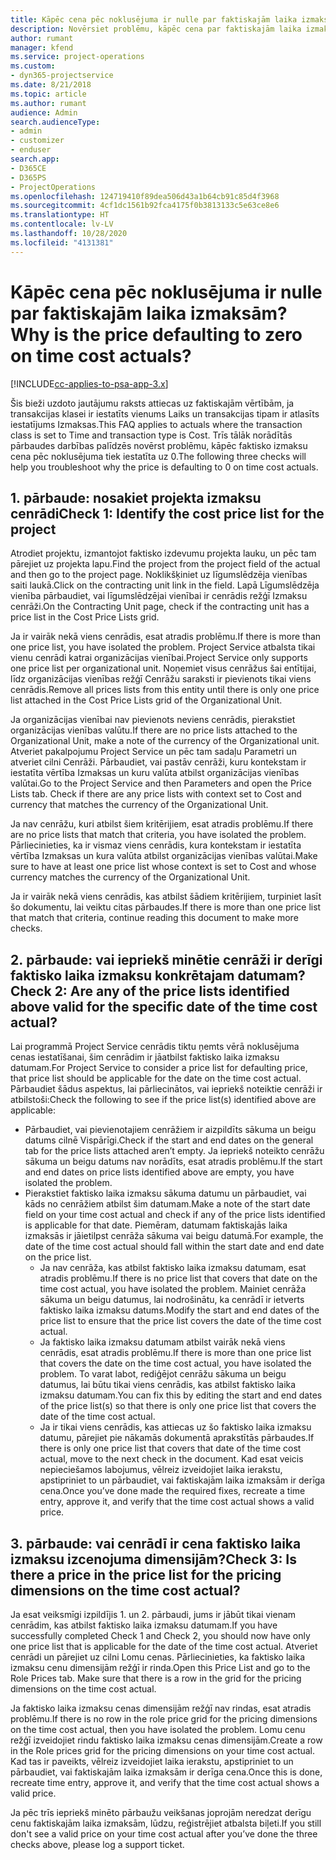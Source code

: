 ```yaml
---
title: Kāpēc cena pēc noklusējuma ir nulle par faktiskajām laika izmaksām?
description: Novērsiet problēmu, kāpēc cena par faktiskajām laika izmaksām tiek pēc noklusējuma iestatīta uz 0.
author: rumant
manager: kfend
ms.service: project-operations
ms.custom:
- dyn365-projectservice
ms.date: 8/21/2018
ms.topic: article
ms.author: rumant
audience: Admin
search.audienceType:
- admin
- customizer
- enduser
search.app:
- D365CE
- D365PS
- ProjectOperations
ms.openlocfilehash: 124719410f89dea506d43a1b64cb91c85d4f3968
ms.sourcegitcommit: 4cf1dc1561b92fca4175f0b3813133c5e63ce8e6
ms.translationtype: HT
ms.contentlocale: lv-LV
ms.lasthandoff: 10/28/2020
ms.locfileid: "4131381"
---
```

# <a name="why-is-the-price-defaulting-to-zero-on-time-cost-actuals"></a><span data-ttu-id="ad0f8-103">Kāpēc cena pēc noklusējuma ir nulle par faktiskajām laika izmaksām?</span><span class="sxs-lookup"><span data-stu-id="ad0f8-103">Why is the price defaulting to zero on time cost actuals?</span></span>

[!INCLUDE[cc-applies-to-psa-app-3.x](../includes/cc-applies-to-psa-app-3x.md)]

<span data-ttu-id="ad0f8-104">Šis bieži uzdoto jautājumu raksts attiecas uz faktiskajām vērtībām, ja transakcijas klasei ir iestatīts vienums Laiks un transakcijas tipam ir atlasīts iestatījums Izmaksas.</span><span class="sxs-lookup"><span data-stu-id="ad0f8-104">This FAQ applies to actuals where the transaction class is set to Time and transaction type is Cost.</span></span> <span data-ttu-id="ad0f8-105">Trīs tālāk norādītās pārbaudes darbības palīdzēs novērst problēmu, kāpēc faktisko izmaksu cena pēc noklusējuma tiek iestatīta uz 0.</span><span class="sxs-lookup"><span data-stu-id="ad0f8-105">The following three checks will help you troubleshoot why the price is defaulting to 0 on time cost actuals.</span></span>
 
## <a name="check-1-identify-the-cost-price-list-for-the-project"></a><span data-ttu-id="ad0f8-106">1. pārbaude: nosakiet projekta izmaksu cenrādi</span><span class="sxs-lookup"><span data-stu-id="ad0f8-106">Check 1: Identify the cost price list for the project</span></span>

<span data-ttu-id="ad0f8-107">Atrodiet projektu, izmantojot faktisko izdevumu projekta lauku, un pēc tam pārejiet uz projekta lapu.</span><span class="sxs-lookup"><span data-stu-id="ad0f8-107">Find the project from the project field of the actual and then go to the project page.</span></span> <span data-ttu-id="ad0f8-108">Noklikšķiniet uz līgumslēdzēja vienības saiti laukā.</span><span class="sxs-lookup"><span data-stu-id="ad0f8-108">Click on the contracting unit link in the field.</span></span> <span data-ttu-id="ad0f8-109">Lapā Līgumslēdzēja vienība pārbaudiet, vai līgumslēdzējai vienībai ir cenrādis režģī Izmaksu cenrāži.</span><span class="sxs-lookup"><span data-stu-id="ad0f8-109">On the Contracting Unit page, check if the contracting unit has a price list in the Cost Price Lists grid.</span></span>

<span data-ttu-id="ad0f8-110">Ja ir vairāk nekā viens cenrādis, esat atradis problēmu.</span><span class="sxs-lookup"><span data-stu-id="ad0f8-110">If there is more than one price list, you have isolated the problem.</span></span> <span data-ttu-id="ad0f8-111">Project Service atbalsta tikai vienu cenrādi katrai organizācijas vienībai.</span><span class="sxs-lookup"><span data-stu-id="ad0f8-111">Project Service only supports one price list per organizational unit.</span></span> <span data-ttu-id="ad0f8-112">Noņemiet visus cenrāžus šai entītijai, līdz organizācijas vienības režģī Cenrāžu saraksti ir pievienots tikai viens cenrādis.</span><span class="sxs-lookup"><span data-stu-id="ad0f8-112">Remove all prices lists from this entity until there is only one price list attached in the Cost Price Lists grid of the Organizational Unit.</span></span>

<span data-ttu-id="ad0f8-113">Ja organizācijas vienībai nav pievienots neviens cenrādis, pierakstiet organizācijas vienības valūtu.</span><span class="sxs-lookup"><span data-stu-id="ad0f8-113">If there are no price lists attached to the Organizational Unit, make a note of the currency of the Organizational unit.</span></span> <span data-ttu-id="ad0f8-114">Atveriet pakalpojumu Project Service un pēc tam sadaļu Parametri un atveriet cilni Cenrāži. Pārbaudiet, vai pastāv cenrāži, kuru kontekstam ir iestatīta vērtība Izmaksas un kuru valūta atbilst organizācijas vienības valūtai.</span><span class="sxs-lookup"><span data-stu-id="ad0f8-114">Go to the Project Service and then Parameters and open the Price Lists tab. Check if there are any price lists with context set to Cost and currency that matches the currency of the Organizational Unit.</span></span>
 
<span data-ttu-id="ad0f8-115">Ja nav cenrāžu, kuri atbilst šiem kritērijiem, esat atradis problēmu.</span><span class="sxs-lookup"><span data-stu-id="ad0f8-115">If there are no price lists that match that criteria, you have isolated the problem.</span></span> <span data-ttu-id="ad0f8-116">Pārliecinieties, ka ir vismaz viens cenrādis, kura kontekstam ir iestatīta vērtība Izmaksas un kura valūta atbilst organizācijas vienības valūtai.</span><span class="sxs-lookup"><span data-stu-id="ad0f8-116">Make sure to have at least one price list whose context is set to Cost and whose currency matches the currency of the Organizational Unit.</span></span>

<span data-ttu-id="ad0f8-117">Ja ir vairāk nekā viens cenrādis, kas atbilst šādiem kritērijiem, turpiniet lasīt šo dokumentu, lai veiktu citas pārbaudes.</span><span class="sxs-lookup"><span data-stu-id="ad0f8-117">If there is more than one price list that match that criteria, continue reading this document to make more checks.</span></span>

## <a name="check-2-are-any-of-the-price-lists-identified-above-valid-for-the-specific-date-of-the-time-cost-actual"></a><span data-ttu-id="ad0f8-118">2. pārbaude: vai iepriekš minētie cenrāži ir derīgi faktisko laika izmaksu konkrētajam datumam?</span><span class="sxs-lookup"><span data-stu-id="ad0f8-118">Check 2: Are any of the price lists identified above valid for the specific date of the time cost actual?</span></span>

<span data-ttu-id="ad0f8-119">Lai programmā Project Service cenrādis tiktu ņemts vērā noklusējuma cenas iestatīšanai, šim cenrādim ir jāatbilst faktisko laika izmaksu datumam.</span><span class="sxs-lookup"><span data-stu-id="ad0f8-119">For Project Service to consider a price list for defaulting price, that price list should be applicable for the date on the time cost actual.</span></span> <span data-ttu-id="ad0f8-120">Pārbaudiet šādus aspektus, lai pārliecinātos, vai iepriekš noteiktie cenrāži ir atbilstoši:</span><span class="sxs-lookup"><span data-stu-id="ad0f8-120">Check the following to see if the price list(s) identified above are applicable:</span></span>

- <span data-ttu-id="ad0f8-121">Pārbaudiet, vai pievienotajiem cenrāžiem ir aizpildīts sākuma un beigu datums cilnē Vispārīgi.</span><span class="sxs-lookup"><span data-stu-id="ad0f8-121">Check if the start and end dates on the general tab for the price lists attached aren’t empty.</span></span> <span data-ttu-id="ad0f8-122">Ja iepriekš noteikto cenrāžu sākuma un beigu datums nav norādīts, esat atradis problēmu.</span><span class="sxs-lookup"><span data-stu-id="ad0f8-122">If the start and end dates on price lists identified above are empty, you have isolated the problem.</span></span> 
- <span data-ttu-id="ad0f8-123">Pierakstiet faktisko laika izmaksu sākuma datumu un pārbaudiet, vai kāds no cenrāžiem atbilst šim datumam.</span><span class="sxs-lookup"><span data-stu-id="ad0f8-123">Make a note of the start date field on your time cost actual and check if any of the price lists identified is applicable for that date.</span></span> <span data-ttu-id="ad0f8-124">Piemēram, datumam faktiskajās laika izmaksās ir jāietilpst cenrāža sākuma vai beigu datumā.</span><span class="sxs-lookup"><span data-stu-id="ad0f8-124">For example, the date of the time cost actual should fall within the start date and end date on the price list.</span></span> 
    - <span data-ttu-id="ad0f8-125">Ja nav cenrāža, kas atbilst faktisko laika izmaksu datumam, esat atradis problēmu.</span><span class="sxs-lookup"><span data-stu-id="ad0f8-125">If there is no price list that covers that date on the time cost actual, you have isolated the problem.</span></span> <span data-ttu-id="ad0f8-126">Mainiet cenrāža sākuma un beigu datumus, lai nodrošinātu, ka cenrādī ir ietverts faktisko laika izmaksu datums.</span><span class="sxs-lookup"><span data-stu-id="ad0f8-126">Modify the start and end dates of the price list to ensure that the price list covers the date of the time cost actual.</span></span> 
    - <span data-ttu-id="ad0f8-127">Ja faktisko laika izmaksu datumam atbilst vairāk nekā viens cenrādis, esat atradis problēmu.</span><span class="sxs-lookup"><span data-stu-id="ad0f8-127">If there is more than one price list that covers the date on the time cost actual, you have isolated the problem.</span></span> <span data-ttu-id="ad0f8-128">To varat labot, rediģējot cenrāžu sākuma un beigu datumus, lai būtu tikai viens cenrādis, kas atbilst faktisko laika izmaksu datumam.</span><span class="sxs-lookup"><span data-stu-id="ad0f8-128">You can fix this by editing the start and end dates of the price list(s) so that there is only one price list that covers the date of the time cost actual.</span></span> 
    - <span data-ttu-id="ad0f8-129">Ja ir tikai viens cenrādis, kas attiecas uz šo faktisko laika izmaksu datumu, pārejiet pie nākamās dokumentā aprakstītās pārbaudes.</span><span class="sxs-lookup"><span data-stu-id="ad0f8-129">If there is only one price list that covers that date of the time cost actual, move to the next check in the document.</span></span>
<span data-ttu-id="ad0f8-130">Kad esat veicis nepieciešamos labojumus, vēlreiz izveidojiet laika ierakstu, apstipriniet to un pārbaudiet, vai faktiskajām laika izmaksām ir derīga cena.</span><span class="sxs-lookup"><span data-stu-id="ad0f8-130">Once you’ve done made the required fixes, recreate a time entry, approve it, and verify that the time cost actual shows a valid price.</span></span>

## <a name="check-3-is-there-a-price-in-the-price-list-for-the-pricing-dimensions-on-the-time-cost-actual"></a><span data-ttu-id="ad0f8-131">3. pārbaude: vai cenrādī ir cena faktisko laika izmaksu izcenojuma dimensijām?</span><span class="sxs-lookup"><span data-stu-id="ad0f8-131">Check 3: Is there a price in the price list for the pricing dimensions on the time cost actual?</span></span>

<span data-ttu-id="ad0f8-132">Ja esat veiksmīgi izpildījis 1. un 2. pārbaudi, jums ir jābūt tikai vienam cenrādim, kas atbilst faktisko laika izmaksu datumam.</span><span class="sxs-lookup"><span data-stu-id="ad0f8-132">If you have successfully completed Check 1 and Check 2, you should now have only one price list that is applicable for the date of the time cost actual.</span></span> <span data-ttu-id="ad0f8-133">Atveriet cenrādi un pārejiet uz cilni Lomu cenas. Pārliecinieties, ka faktisko laika izmaksu cenu dimensijām režģī ir rinda.</span><span class="sxs-lookup"><span data-stu-id="ad0f8-133">Open this Price List and go to the Role Prices tab. Make sure that there is a row in the grid for the pricing dimensions on the time cost actual.</span></span>

<span data-ttu-id="ad0f8-134">Ja faktisko laika izmaksu cenas dimensijām režģī nav rindas, esat atradis problēmu.</span><span class="sxs-lookup"><span data-stu-id="ad0f8-134">If there is no row in the role price grid for the pricing dimensions on the time cost actual, then you have isolated the problem.</span></span> <span data-ttu-id="ad0f8-135">Lomu cenu režģī izveidojiet rindu faktisko laika izmaksu cenas dimensijām.</span><span class="sxs-lookup"><span data-stu-id="ad0f8-135">Create a row in the Role prices grid for the pricing dimensions on your time cost actual.</span></span> <span data-ttu-id="ad0f8-136">Kad tas ir paveikts, vēlreiz izveidojiet laika ierakstu, apstipriniet to un pārbaudiet, vai faktiskajām laika izmaksām ir derīga cena.</span><span class="sxs-lookup"><span data-stu-id="ad0f8-136">Once this is done, recreate time entry, approve it, and verify that the time cost actual shows a valid price.</span></span>
 
<span data-ttu-id="ad0f8-137">Ja pēc trīs iepriekš minēto pārbaužu veikšanas joprojām neredzat derīgu cenu faktiskajām laika izmaksām, lūdzu, reģistrējiet atbalsta biļeti.</span><span class="sxs-lookup"><span data-stu-id="ad0f8-137">If you still don't see a valid price on your time cost actual after you’ve done the three checks above, please log a support ticket.</span></span>



